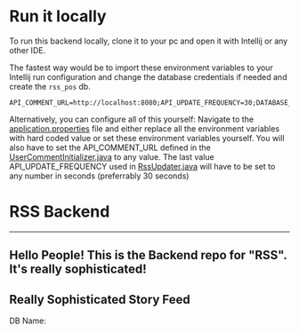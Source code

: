 # Run it locally
To run this backend locally, clone it to your pc and open it with Intellij or any other IDE.

The fastest way would be to import these environment variables to your Intellij run configuration and change the database credentials if needed and create the `rss_pos` db.

```env
API_COMMENT_URL=http://localhost:8080;API_UPDATE_FREQUENCY=30;DATABASE_DDL_AUTO=create;DATABASE_PASSWORD=postgres;DATABASE_URL=jdbc:postgresql://localhost:5432/pos_rss;DATABASE_USERNAME=postgres
```

Alternatively, you can configure all of this yourself:
Navigate to the [application.properties](src/main/resources/application.properties) file and either replace all the environment variables with hard coded value or set these environment variables yourself.
You will also have to set the API_COMMENT_URL defined in the [UserCommentInitializer.java](src/main/java/at/kaindorf/rssbackend/db/UserCommentInitializer.java) to any value.
The last value API_UPDATE_FREQUENCY used in [RssUpdater.java](src/main/java/at/kaindorf/rssbackend/db/RssUpdater.java) will have to be set to any number in seconds (preferrably 30 seconds)

# RSS Backend
--------

Hello People! 
This is the Backend repo for "RSS".
It's really sophisticated!
-------

## Really Sophisticated Story Feed

DB Name: 
